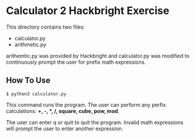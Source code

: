 # Calculator 2 Hackbright Exercise

This directory contains two files:
- calculator.py
- arithmetic.py

arithemtic.py was provided by Hackbright and calculator.py was modified to continuously prompt the user for prefix math expressions.

## How To Use
```
$ python3 calculator.py
```

This command runs the program. The user can perform any perfix calculations: **+, -, \*, /, square, cube, pow, mod**.

The user can enter q or quit to quit the program. Invalid math expressions will prompt the user to enter another expression.
